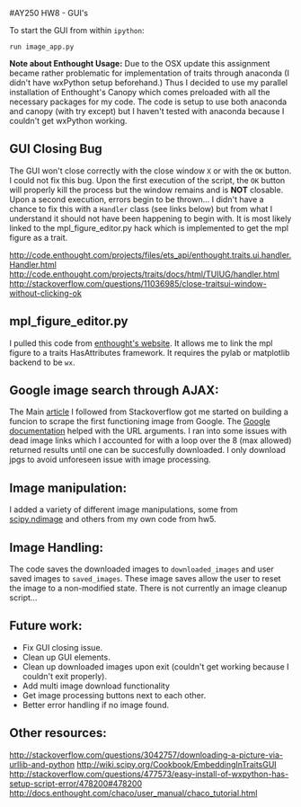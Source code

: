 #AY250 HW8 - GUI's

To start the GUI from within `ipython`:

	run image_app.py

**Note about Enthought Usage:** Due to the OSX update this assignment became rather problematic for implementation of traits through anaconda (I didn't have wxPython setup beforehand.) Thus I decided to use my parallel installation of Enthought's Canopy which comes preloaded with all the necessary packages for my code. The code is setup to use both anaconda and canopy (with try except) but I haven't tested with anaconda because I couldn't get wxPython working.

## GUI Closing Bug

The GUI won't close correctly with the close window `X` or with the `OK` button. I could not fix this bug. Upon the first execution of the script, the `OK` button will properly kill the process but the window remains and is **NOT** closable. Upon a second execution, errors begin to be thrown... I didn't have a chance to fix this with a `Handler` class (see links below) but from what I understand it should not have been happening to begin with. It is most likely linked to the mpl_figure_editor.py hack which is implemented to get the mpl figure as a trait.

http://code.enthought.com/projects/files/ets_api/enthought.traits.ui.handler.Handler.html
http://code.enthought.com/projects/traits/docs/html/TUIUG/handler.html
http://stackoverflow.com/questions/11036985/close-traitsui-window-without-clicking-ok

## mpl_figure_editor.py

I pulled this code from [enthought's website](http://code.enthought.com/projects/traits/docs/html/tutorials/traits_ui_scientific_app.html). It allows me to link the mpl figure to a traits HasAttributes framework. It requires the pylab or matplotlib backend to be `wx`.

## Google image search through AJAX:

The Main [article](http://stackoverflow.com/questions/11242967/python-search-with-image-google-images) I followed from Stackoverflow got me started on building a funcion to scrape the first functioning image from Google. The [Google documentation](https://developers.google.com/image-search/v1/jsondevguide#json_args) helped with the URL arguments. I ran into some issues with dead image links which I accounted for with a loop over the 8 (max allowed) returned results until one can be succesfully downloaded. I only download jpgs to avoid unforeseen issue with image processing.

## Image manipulation:

I added a variety of different image manipulations, some from [scipy.ndimage](http://scipy-lectures.github.io/advanced/image_processing/) and others from my own code from hw5.

## Image Handling:

The code saves the downloaded images to `downloaded_images` and user saved images to `saved_images`. These image saves allow the user to reset the image to a non-modified state. There is not currently an image cleanup script...

## Future work:

- Fix GUI closing issue.
- Clean up GUI elements.
- Clean up downloaded images upon exit (couldn't get working because I couldn't exit properly).
- Add multi image download functionality
- Get image processing buttons next to each other.
- Better error handling if no image found.

## Other resources:

http://stackoverflow.com/questions/3042757/downloading-a-picture-via-urllib-and-python
http://wiki.scipy.org/Cookbook/EmbeddingInTraitsGUI
http://stackoverflow.com/questions/477573/easy-install-of-wxpython-has-setup-script-error/478200#478200
http://docs.enthought.com/chaco/user_manual/chaco_tutorial.html